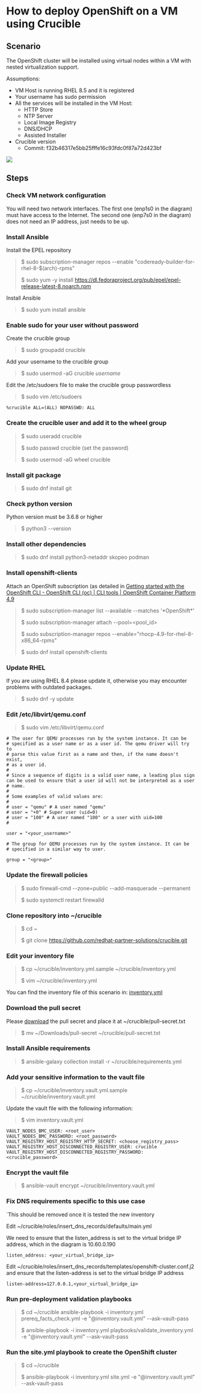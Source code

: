 # How to deploy OpenShift on a VM using Crucible

## Scenario

The OpenShift cluster will be installed using virtual nodes within a VM with nested virtualization support. 

Assumptions:
- VM Host is running RHEL 8.5 and it is registered
- Your username has sudo permission
- All the services will be installed in the VM Host:
    -   HTTP Store
    -   NTP Server
    -   Local Image Registry
    -   DNS/DHCP
    -   Assisted Installer
- Crucible version
    -   Commit: f32b46317e5bb25fffe16c93fdc0f87a72d423bf

![](all_in_one.png)

## Steps

### Check VM network configuration

You will need two network interfaces. The first one (enp1s0 in the diagram) must have access to the Internet. The second one (enp7s0 in
the diagram) does not need an IP address, just needs to be up.

### Install Ansible

Install the EPEL repository

> $ sudo subscription-manager repos --enable "codeready-builder-for-rhel-8-$(arch)-rpms"
>
> $ sudo yum -y install <https://dl.fedoraproject.org/pub/epel/epel-release-latest-8.noarch.rpm>


Install Ansible

> $ sudo yum install ansible


### Enable sudo for your user without password

Create the crucible group

> $ sudo groupadd crucible

Add your username to the crucible group

> $ sudo usermod -aG crucible *username*

Edit the /etc/sudoers file to make the crucible group passwordless

> $ sudo vim /etc/sudoers

```
%crucible ALL=(ALL) NOPASSWD: ALL 
```

### Create the crucible user and add it to the wheel group

> $ sudo useradd crucible
> 
> $ sudo passwd crucible (set the password)
> 
> $ sudo usermod -aG wheel crucible

### Install git package

> $ sudo dnf install git

### Check python version

Python version must be 3.6.8 or higher

> $ python3 --version

### Install other dependencies

> $ sudo dnf install python3-netaddr skopeo podman

### Install openshift-clients

Attach an OpenShift subscription (as detailed in [Getting started with the OpenShift CLI - OpenShift CLI (oc) \| CLI tools \| OpenShift
Container Platform 4.9](https://docs.openshift.com/container-platform/4.9/cli_reference/openshift_cli/getting-started-cli.html#cli-installing-cli-rpm_cli-developer-commands)

> $ sudo subscription-manager list --available --matches '\*OpenShift\*'
>
> $ sudo subscription-manager attach --pool=<pool_id>
>
> $ sudo subscription-manager repos --enable="rhocp-4.9-for-rhel-8-x86_64-rpms"
>
> $ sudo dnf install openshift-clients

### Update RHEL

If you are using RHEL 8.4 please update it, otherwise you may encounter problems with outdated packages.
> $ sudo dnf -y update

### Edit /etc/libvirt/qemu.conf

> $ sudo vim /etc/libvirt/qemu.conf

```
# The user for QEMU processes run by the system instance. It can be
# specified as a user name or as a user id. The qemu driver will try to
# parse this value first as a name and then, if the name doesn't exist,
# as a user id.
#
# Since a sequence of digits is a valid user name, a leading plus sign can be used to ensure that a user id will not be interpreted as a user
# name.
#
# Some examples of valid values are:
#
# user = "qemu" # A user named "qemu"
# user = "+0" # Super user (uid=0)
# user = "100" # A user named "100" or a user with uid=100
#

user = "<your_username>"

# The group for QEMU processes run by the system instance. It can be
# specified in a similar way to user.

group = "<group>"
```

### Update the firewall policies

> $ sudo firewall-cmd --zone=public --add-masquerade --permanent
>
> $ sudo systemctl restart firewalld

### Clone repository into ~/crucible

> $ cd ~
> 
> $ git clone <https://github.com/redhat-partner-solutions/crucible.git>

### Edit your inventory file

> $ cp ~/crucible/inventory.yml.sample ~/crucible/inventory.yml
>
> $ vim ~/crucible/inventory.yml

You can find the inventory file of this scenario in: [inventory.yml](https://github.com/Demostenes777/crucible/blob/slcm-tests/inventory.yml)

### Download the pull secret

Please [download](https://console.redhat.com/openshift/install/metal/installer-provisioned)
the pull secret and place it at ~/crucible/pull-secret.txt

> $ mv ~/Downloads/pull-secret ~/crucible/pull-secret.txt

### Install Ansible requirements

> $ ansible-galaxy collection install -r ~/crucible/requirements.yml

### Add your sensitive information to the vault file

> $ cp ~/crucible/inventory.vault.yml.sample ~/crucible/inventory.vault.yml

Update the vault file with the following information:

> $ vim inventory.vault.yml

```
VAULT_NODES_BMC_USER: <root_user>
VAULT_NODES_BMC_PASSWORD: <root_password>
VAULT_REGISTRY_HOST_REGISTRY_HTTP_SECRET: <choose_registry_pass>
VAULT_REGISTRY_HOST_DISCONNECTED_REGISTRY_USER: crucible
VAULT_REGISTRY_HOST_DISCONNECTED_REGISTRY_PASSWORD: <crucible_password>
```

### Encrypt the vault file

> $ ansible-vault encrypt ~/crucible/inventory.vault.yml

### Fix DNS requirements specific to this use case

`This should be removed once it is tested the new inventory

Edit ~/crucible/roles/insert_dns_records/defaults/main.yml

We need to ensure that the listen_address is set to the virtual bridge IP address, which in the
diagram is 10.60.0.190

```
listen_address: <your_virtual_bridge_ip>
```

Edit ~/crucible/roles/insert_dns_records/templates/openshift-cluster.conf.j2 and ensure that the listen-address is set to the virtual bridge IP address

```
listen-address=127.0.0.1,<your_virtual_bridge_ip>
```

### Run pre-deployment validation playbooks

> $ cd ~/crucible ansible-playbook -i inventory.yml prereq_facts_check.yml -e "@inventory.vault.yml" --ask-vault-pass
>
> $ ansible-playbook -i inventory.yml playbooks/validate_inventory.yml -e "@inventory.vault.yml" --ask-vault-pass

### Run the site.yml playbook to create the OpenShift cluster

> $ cd ~/crucible
>
> $ ansible-playbook -i inventory.yml site.yml -e "@inventory.vault.yml" --ask-vault-pass
